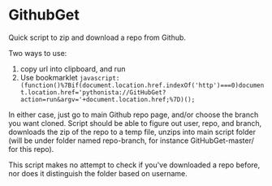 GithubGet
=========

Quick script to zip and download a repo from Github.


Two ways to use:
1. copy url into clipboard, and run
2. Use bookmarklet
`javascript:(function()%7Bif(document.location.href.indexOf('http')===0)document.location.href='pythonista://GitHubGet?action=run&argv='+document.location.href;%7D)();`

In either case, just go to main Github repo page, and/or choose the branch you want cloned.  Script should be able to figure out user, repo, and branch, downloads the zip of the repo to a temp file, unzips into main script folder (will be under folder named repo-branch, for instance GitHubGet-master/ for this repo).

This script makes no attempt to check if you've downloaded a repo before, nor does it distinguish the folder based on username.  
